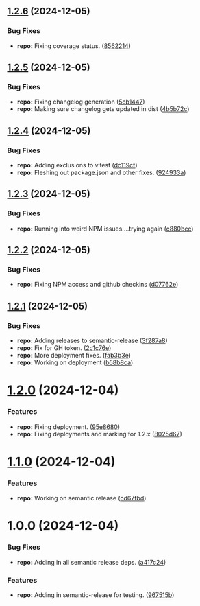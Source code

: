 ## [1.2.6](https://github.com/WithOneVisionTechnologies/is-helper/compare/v1.2.5...v1.2.6) (2024-12-05)


### Bug Fixes

* **repo:** Fixing coverage status. ([8562214](https://github.com/WithOneVisionTechnologies/is-helper/commit/85622140987d73ff2abc05c2171fe50acb4d0b4a))

## [1.2.5](https://github.com/WithOneVisionTechnologies/is-helper/compare/v1.2.4...v1.2.5) (2024-12-05)


### Bug Fixes

* **repo:** Fixing changelog generation ([5cb1447](https://github.com/WithOneVisionTechnologies/is-helper/commit/5cb1447dabea5025c49c4d6c58fee5a5e3a6a8ea))
* **repo:** Making sure changelog gets updated in dist ([4b5b72c](https://github.com/WithOneVisionTechnologies/is-helper/commit/4b5b72cd6d8c7b5cffe8907bc8264f8387bd15d1))

## [1.2.4](https://github.com/WithOneVisionTechnologies/is-helper/compare/v1.2.3...v1.2.4) (2024-12-05)


### Bug Fixes

* **repo:** Adding exclusions to vitest ([dc119cf](https://github.com/WithOneVisionTechnologies/is-helper/commit/dc119cf5e04f67cb877db5efadf5134c6682a267))
* **repo:** Fleshing out package.json and other fixes. ([924933a](https://github.com/WithOneVisionTechnologies/is-helper/commit/924933a1f92e43d6784bcfe80edf07c563740c84))

## [1.2.3](https://github.com/WithOneVisionTechnologies/is-helper/compare/v1.2.2...v1.2.3) (2024-12-05)


### Bug Fixes

* **repo:** Running into weird NPM issues....trying again ([c880bcc](https://github.com/WithOneVisionTechnologies/is-helper/commit/c880bcc8b50e803ea69611d0e91320e2fe2deec5))

## [1.2.2](https://github.com/WithOneVisionTechnologies/is-helper/compare/v1.2.1...v1.2.2) (2024-12-05)


### Bug Fixes

* **repo:** Fixing NPM access and github checkins ([d07762e](https://github.com/WithOneVisionTechnologies/is-helper/commit/d07762e14ae113edbb95ded524e731675b9fe523))

## [1.2.1](https://github.com/WithOneVisionTechnologies/is-helper/compare/v1.2.0...v1.2.1) (2024-12-05)


### Bug Fixes

* **repo:** Adding releases to semantic-release ([3f287a8](https://github.com/WithOneVisionTechnologies/is-helper/commit/3f287a89468ace0d046b961f0fc479c8ff54d412))
* **repo:** Fix for GH token. ([2c1c76e](https://github.com/WithOneVisionTechnologies/is-helper/commit/2c1c76e417f6a052f8cda98b010415fc8204bd96))
* **repo:** More deployment fixes. ([fab3b3e](https://github.com/WithOneVisionTechnologies/is-helper/commit/fab3b3ed600ff2ae103dd9e4aa7908ce1a777d04))
* **repo:** Working on deployment ([b58b8ca](https://github.com/WithOneVisionTechnologies/is-helper/commit/b58b8ca4482d045e0bd5dda160f3d64978c354f8))

# [1.2.0](https://github.com/WithOneVisionTechnologies/is-helper/compare/v1.1.0...v1.2.0) (2024-12-04)


### Features

* **repo:** Fixing deployment. ([95e8680](https://github.com/WithOneVisionTechnologies/is-helper/commit/95e8680bf23305d6d713f1e501446ab6fcecec13))
* **repo:** Fixing deployments and marking for 1.2.x ([8025d67](https://github.com/WithOneVisionTechnologies/is-helper/commit/8025d67025ff6c164cbc2a01f29bf934be97afa1))

# [1.1.0](https://github.com/WithOneVisionTechnologies/is-helper/compare/v1.0.0...v1.1.0) (2024-12-04)


### Features

* **repo:** Working on semantic release ([cd67fbd](https://github.com/WithOneVisionTechnologies/is-helper/commit/cd67fbd3eaa3657acc9dab4775d943a1cd466e3f))

# 1.0.0 (2024-12-04)


### Bug Fixes

* **repo:** Adding in all semantic release deps. ([a417c24](https://github.com/WithOneVisionTechnologies/is-helper/commit/a417c24490084dcdb5e423c310e767cd41745a3f))


### Features

* **repo:** Adding in semantic-release for testing. ([967515b](https://github.com/WithOneVisionTechnologies/is-helper/commit/967515b5b9c08f936c39e5369979f7ba34188dfb))
